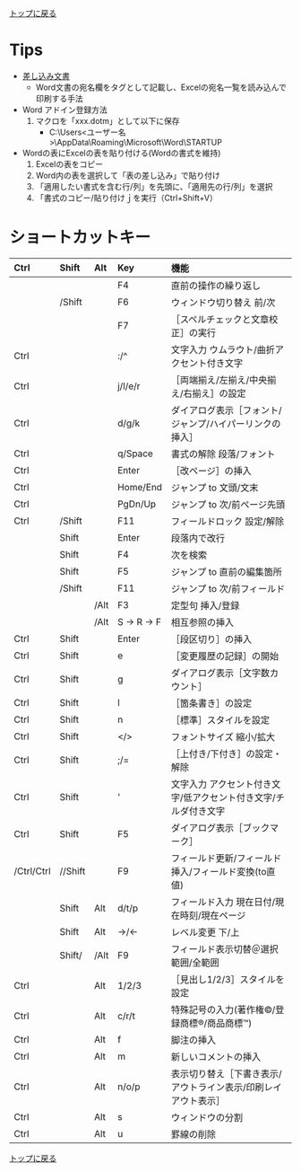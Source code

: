 [トップに戻る](../index.md)

# Tips

- [差し込み文書](https://xtech.nikkei.com/atcl/nxt/column/18/01256/032500004/?n_cid=nbpnxt_mled_itm)
	- Word文書の宛名欄をタグとして記載し、Excelの宛名一覧を読み込んで印刷する手法
- Word アドイン登録方法
	1. マクロを「xxx.dotm」として以下に保存
		- C:\Users\<ユーザー名>\AppData\Roaming\Microsoft\Word\STARTUP
- Wordの表にExcelの表を貼り付ける(Wordの書式を維持)
	1. Excelの表をコピー
	1. Word内の表を選択して「表の差し込み」で貼り付け
	1. 「適用したい書式を含む行/列」を先頭に、「適用先の行/列」を選択
	1. 「書式のコピー/貼り付けｊを実行（Ctrl+Shift+V）

# ショートカットキー

|Ctrl|Shift|Alt|Key|機能|
|:---|:---|:---|:---|:---|
||||F4|直前の操作の繰り返し|
||/Shift||F6|ウィンドウ切り替え 前/次|
||||F7|［スペルチェックと文章校正］の実行|
|Ctrl|||:/^|文字入力 ウムラウト/曲折アクセント付き文字|
|Ctrl|||j/l/e/r|［両端揃え/左揃え/中央揃え/右揃え］の設定|
|Ctrl|||d/g/k|ダイアログ表示［フォント/ジャンプ/ハイパーリンクの挿入］|
|Ctrl|||q/Space|書式の解除 段落/フォント|
|Ctrl|||Enter|［改ページ］の挿入|
|Ctrl|||Home/End|ジャンプ to 文頭/文末|
|Ctrl|||PgDn/Up|ジャンプ to 次/前ページ先頭|
|Ctrl|/Shift||F11|フィールドロック 設定/解除|
||Shift||Enter|段落内で改行|
||Shift||F4|次を検索|
||Shift||F5|ジャンプ to 直前の編集箇所|
||/Shift||F11|ジャンプ to 次/前フィールド|
|||/Alt|F3|定型句 挿入/登録|
|||/Alt|S → R → F|相互参照の挿入|
|Ctrl|Shift||Enter|［段区切り］の挿入|
|Ctrl|Shift||e|［変更履歴の記録］の開始|
|Ctrl|Shift||g|ダイアログ表示［文字数カウント］|
|Ctrl|Shift||l|［箇条書き］の設定|
|Ctrl|Shift||n|［標準］スタイルを設定|
|Ctrl|Shift||</>|フォントサイズ 縮小/拡大|
|Ctrl|Shift||;/=|［上付き/下付き］の設定・解除|
|Ctrl|Shift||'|文字入力 アクセント付き文字/低アクセント付き文字/チルダ付き文字|
|Ctrl|Shift||F5|ダイアログ表示［ブックマーク］|
|/Ctrl/Ctrl|//Shift||F9|フィールド更新/フィールド挿入/フィールド変換(to直値)|
||Shift|Alt|d/t/p|フィールド入力 現在日付/現在時刻/現在ページ|
||Shift|Alt|→/←|レベル変更 下/上|
||Shift/|/Alt|F9|フィールド表示切替＠選択範囲/全範囲|
|Ctrl||Alt|1/2/3|［見出し1/2/3］スタイルを設定|
|Ctrl||Alt|c/r/t|特殊記号の入力(著作権&copy;/登録商標&reg;/商品商標&trade;)|
|Ctrl||Alt|f|脚注の挿入|
|Ctrl||Alt|m|新しいコメントの挿入|
|Ctrl||Alt|n/o/p|表示切り替え［下書き表示/アウトライン表示/印刷レイアウト表示］|
|Ctrl||Alt|s|ウィンドウの分割|
|Ctrl||Alt|u|罫線の削除|

[トップに戻る](../index.md)
